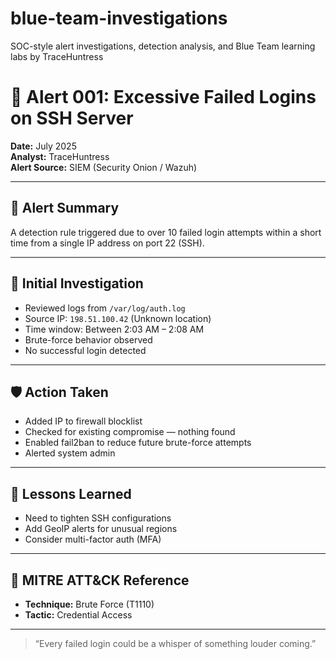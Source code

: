 # blue-team-investigations
SOC-style alert investigations, detection analysis, and Blue Team learning labs by TraceHuntress
# 🧪 Alert 001: Excessive Failed Logins on SSH Server

**Date:** July 2025  
**Analyst:** TraceHuntress  
**Alert Source:** SIEM (Security Onion / Wazuh)

---

## 🚨 Alert Summary
A detection rule triggered due to over 10 failed login attempts within a short time from a single IP address on port 22 (SSH).

---

## 🔎 Initial Investigation
- Reviewed logs from `/var/log/auth.log`
- Source IP: `198.51.100.42` (Unknown location)
- Time window: Between 2:03 AM – 2:08 AM
- Brute-force behavior observed
- No successful login detected

---

## 🛡️ Action Taken
- Added IP to firewall blocklist
- Checked for existing compromise — nothing found
- Enabled fail2ban to reduce future brute-force attempts
- Alerted system admin

---

## 🧠 Lessons Learned
- Need to tighten SSH configurations
- Add GeoIP alerts for unusual regions
- Consider multi-factor auth (MFA)

---

## 🔧 MITRE ATT&CK Reference
- **Technique:** Brute Force (T1110)
- **Tactic:** Credential Access

---

> “Every failed login could be a whisper of something louder coming.”
